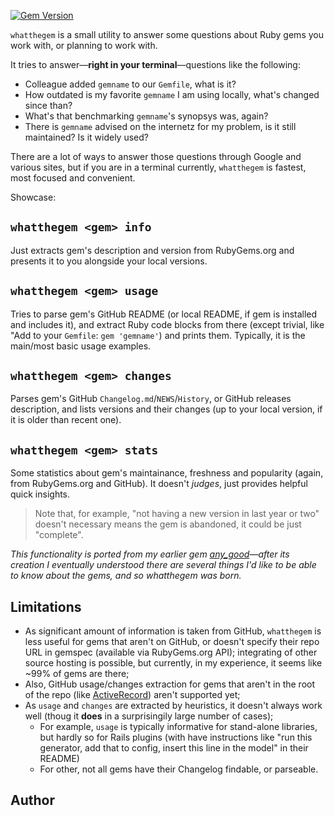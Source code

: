 [![Gem Version](https://badge.fury.io/rb/any_good.svg)](http://badge.fury.io/rb/any_good)

`whatthegem` is a small utility to answer some questions about Ruby gems you work with, or planning to work with.

It tries to answer—**right in your terminal**—questions like the following:

* Colleague added `gemname` to our `Gemfile`, what is it?
* How outdated is my favorite `gemname` I am using locally, what's changed since than?
* What's that benchmarking `gemname`'s synopsys was, again?
* There is `gemname` advised on the internetz for my problem, is it still maintained? Is it widely used?

There are a lot of ways to answer those questions through Google and various sites, but if you are in a terminal currently, `whatthegem` is fastest, most focused and convenient.

Showcase:

## `whatthegem <gem> info`


Just extracts gem's description and version from RubyGems.org and presents it to you alongside your local versions.

## `whatthegem <gem> usage`


Tries to parse gem's GitHub README (or local README, if gem is installed and includes it), and extract Ruby code blocks from there (except trivial, like "Add to your `Gemfile`: `gem 'gemname'`) and prints them. Typically, it is the main/most basic usage examples.

## `whatthegem <gem> changes`


Parses gem's GitHub `Changelog.md`/`NEWS`/`History`, or GitHub releases description, and lists versions and their changes (up to your local version, if it is older than recent one).

## `whatthegem <gem> stats`

Some statistics about gem's maintainance, freshness and popularity (again, from RubyGems.org and GitHub). It doesn't _judges_, just provides helpful quick insights.

> Note that, for example, "not having a new version in last year or two" doesn't necessary means the gem is abandoned, it could be just "complete".

_This functionality is ported from my earlier gem [any_good](https://github.com/zverok/any_good)—after its creation I eventually understood there are several things I'd like to be able to know about the gems, and so whatthegem was born._

## Limitations

* As significant amount of information is taken from GitHub, `whatthegem` is less useful for gems that aren't on GitHub, or doesn't specify their repo URL in gemspec (available via RubyGems.org API); integrating of other source hosting is possible, but currently, in my experience, it seems like \~99% of gems are there;
* Also, GitHub usage/changes extraction for gems that aren't in the root of the repo (like [ActiveRecord](https://github.com/rails/rails/tree/v5.2.3/activerecord)) aren't supported yet;
* As `usage` and `changes` are extracted by heuristics, it doesn't always work well (thoug it **does** in a surprisingily large number of cases);
  * For example, `usage` is typically informative for stand-alone libraries, but hardly so for Rails plugins (with have instructions like "run this generator, add that to config, insert this line in the model" in their README)
  * For other, not all gems have their Changelog findable, or parseable.

## Author